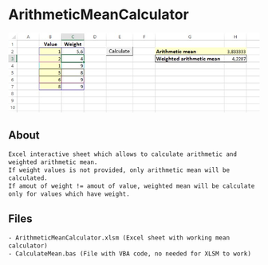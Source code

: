 # ArithmeticMeanCalculator

![Screenshot](screenshot.jpg)

## About
	Excel interactive sheet which allows to calculate arithmetic and weighted arithmetic mean.
	If weight values is not provided, only arithmetic mean will be calculated.
	If amout of weight != amout of value, weighted mean will be calculate only for values which have weight.

## Files
	- ArithmeticMeanCalculator.xlsm	(Excel sheet with working mean calculator)
	- CalculateMean.bas (File with VBA code, no needed for XLSM to work)
	